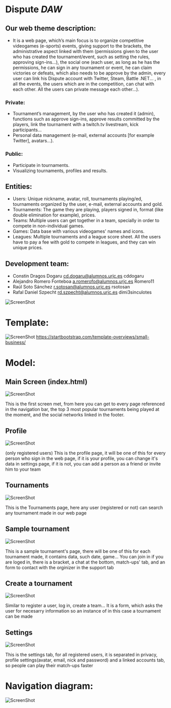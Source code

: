 # Dispute *DAW*

## Our web theme description:
+ It is a web page, which’s main focus is to organize competitive videogames (e-sports) events, giving support to the brackets, the administrative aspect linked with them (permissions given to the user who has created the tournament/event, such as setting the rules, approving sign-ins...), the social one (each user, as long as he has the permissions, he can sign in any tournament or event, he can claim victories or defeats, which also needs to be approve by the admin, every user can link his Dispute account with Twitter, Steam, Battle .NET... , in all the events, the users which are in the competition, can chat with each other. All the users can private message each other...).

### Private: 

+ Tournament’s management, by the user who has created it (admin), functions such as approve sign-ins, approve results committed by the players, link the tournament with a twitch.tv livestream, kick participants... 
+ Personal data management (e-mail, external accounts [for example Twitter], avatars...).

### Public:

+ Participate in tournaments.
+ Visualizing tournaments, profiles and results.

## Entities:

+ Users: Unique nickname, avatar, roll, tournaments playing/ed, tournaments organized by the user, e-mail, external accounts and gold.
+ Tournaments: The game they are playing, players signed in, format (like double elimination for example), prices.
+ Teams: Multiple users can get together in a team, specially in order to compete in non-individual games.
+ Games: Data base with various videogames' names and icons.
+ Leagues: Multiple tournaments and a league score sheet. All the users have to pay a fee with gold to compete in leagues, and they can win unique prices. 

## Development team:

+ Constin Dragos Dogaru  cd.dogaru@alumnos.urjc.es cddogaru
+ Alejandro Romero Fonteboa a.romerofo@alumnos.urjc.es Romero11
+ Raúl Soto Sánchez r.sotosan@alumnos.urjc.es rsotosan
+ Rafal Daniel Szpecht rd.szpecht@alumnos.urjc.es dimi3sinculotes



![ScreenShot](https://i.gyazo.com/ce4a02719d83a6b41ae8294a52b17aa6.png)

# Template: 
![ScreenShot](https://startbootstrap.com/img/templates/small-business.jpg)
https://startbootstrap.com/template-overviews/small-business/

# Model:

## Main Screen (index.html)
![ScreenShot](https://i.gyazo.com/9757c07f5e4bd8153fcb7dcdd2c263d9.png)

This is the first screen met, from here you can get to every page referenced in the navigation bar, the top 3 most popular tournaments being played at the moment, and the social networks linked in the footer.

## Profile
![ScreenShot](https://i.gyazo.com/d21403f97de83e29b09328a99096549f.png)

(only registered users)
This is the profile page, it will be one of this for every person who sign in the web page, if it is your profile, you can change it's data in settings page, if it is not, you can add a person as a friend or invite him to your team

## Tournaments
![ScreenShot](https://i.gyazo.com/4329b9e1b1d6a2a76daa6b873fda6e68.png)

This is the Tournaments page, here any user (registered or not) can search any tournament made in our web page

## Sample tournament
![ScreenShot](https://i.gyazo.com/a7eba405f59c6b9d2b543ca44b2a6e58.png)

This is a sample tournament's page, there will be one of this for each tournament made, it contains data, such date, game... You can join in if you are loged in, there is a bracket, a chat at the bottom, match-ups' tab, and an form to contact with the orginizer in the support tab

## Create a tournament
![ScreenShot](https://i.gyazo.com/42be215780c612cb14912d2a12775e1a.png)

Similar to register a user, log in, create a team... It is a form, which asks the user for necesarry information so an instance of in this case a tournament can be made

## Settings
![ScreenShot](http://i.imgur.com/BhureVY.png)

This is the settings tab, for all registered users, it is separated in privacy, profile settings(avatar, email, nick and password) and a linked accounts tab, so people can play their match-ups faster

# Navigation diagram:
![ScreenShot](https://i.gyazo.com/5d25d3665c21b0804acddf85a7f7659e.png)
